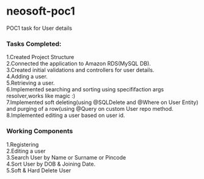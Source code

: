 # neosoft-poc1
POC1 task for User details

<h3>Tasks Completed:</h3>
1.Created Project Structure<br>
2.Connected the application to Amazon RDS(MySQL DB).<br>
3.Created initial validations and controllers for user details.<br>
4.Adding a user.<br>
5.Retrieving a user.<br>
6.Implemented searching and sorting using specififaction args resolver,works like magic :)<br>
7.Implemented soft deleting(using @SQLDelete and @Where on User Entity) and purging of a row(using @Query on custom User repo method.<br>
8.Implemented editing a user based on user id.<br>

<h3>Working Components</h3>
1.Registering<br>
2.Editing a user<br>
3.Search User by Name or Surname or Pincode<br>
4.Sort User by DOB & Joining Date.<br>
5.Soft & Hard Delete User


